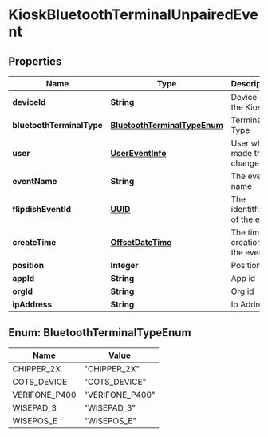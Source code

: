 
# KioskBluetoothTerminalUnpairedEvent

## Properties
Name | Type | Description | Notes
------------ | ------------- | ------------- | -------------
**deviceId** | **String** | Device Id of the Kiosk |  [optional]
**bluetoothTerminalType** | [**BluetoothTerminalTypeEnum**](#BluetoothTerminalTypeEnum) | Terminal Type |  [optional]
**user** | [**UserEventInfo**](UserEventInfo.md) | User who made the change |  [optional]
**eventName** | **String** | The event name |  [optional]
**flipdishEventId** | [**UUID**](UUID.md) | The identitfier of the event |  [optional]
**createTime** | [**OffsetDateTime**](OffsetDateTime.md) | The time of creation of the event |  [optional]
**position** | **Integer** | Position |  [optional]
**appId** | **String** | App id |  [optional]
**orgId** | **String** | Org id |  [optional]
**ipAddress** | **String** | Ip Address |  [optional]


<a name="BluetoothTerminalTypeEnum"></a>
## Enum: BluetoothTerminalTypeEnum
Name | Value
---- | -----
CHIPPER_2X | &quot;CHIPPER_2X&quot;
COTS_DEVICE | &quot;COTS_DEVICE&quot;
VERIFONE_P400 | &quot;VERIFONE_P400&quot;
WISEPAD_3 | &quot;WISEPAD_3&quot;
WISEPOS_E | &quot;WISEPOS_E&quot;



